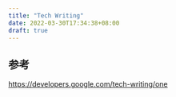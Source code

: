 ```yaml
---
title: "Tech Writing"
date: 2022-03-30T17:34:38+08:00
draft: true
---
```


## 


## 参考

https://developers.google.com/tech-writing/one
